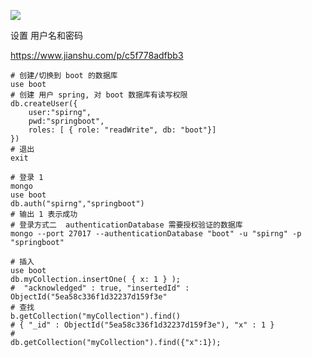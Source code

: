 ![](C:\Users\xiaoxian\Desktop\image\20200426205531.png)

设置 用户名和密码

https://www.jianshu.com/p/c5f778adfbb3

```shell
# 创建/切换到 boot 的数据库
use boot
# 创建 用户 spring, 对 boot 数据库有读写权限
db.createUser({
    user:"spirng",
    pwd:"springboot",
    roles: [ { role: "readWrite", db: "boot"}]
})
# 退出
exit

# 登录 1
mongo
use boot
db.auth("spirng","springboot")
# 输出 1 表示成功
# 登录方式二  authenticationDatabase 需要授权验证的数据库
mongo --port 27017 --authenticationDatabase "boot" -u "spirng" -p "springboot"

# 插入
use boot
db.myCollection.insertOne( { x: 1 } );
#  "acknowledged" : true, "insertedId" : ObjectId("5ea58c336f1d32237d159f3e"
# 查找
b.getCollection("myCollection").find()
# { "_id" : ObjectId("5ea58c336f1d32237d159f3e"), "x" : 1 }
#
db.getCollection("myCollection").find({"x":1});
```

